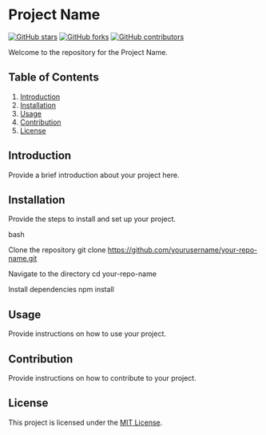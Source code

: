 # Project Name

[![GitHub stars](https://img.shields.io/github/stars/yourusername/your-repo-name)](https://github.com/yourusername/your-repo-name/stargazers)
[![GitHub forks](https://img.shields.io/github/forks/yourusername/your-repo-name)](https://github.com/yourusername/your-repo-name/network)
[![GitHub contributors](https://img.shields.io/github/contributors/yourusername/your-repo-name)](https://github.com/yourusername/your-repo-name/graphs/contributors)

Welcome to the repository for the Project Name.

## Table of Contents

1. [Introduction](#introduction)
2. [Installation](#installation)
3. [Usage](#usage)
4. [Contribution](#contribution)
5. [License](#license)

## Introduction

Provide a brief introduction about your project here.

## Installation

Provide the steps to install and set up your project.


bash

Clone the repository
git clone https://github.com/yourusername/your-repo-name.git

Navigate to the directory
cd your-repo-name

Install dependencies
npm install


## Usage

Provide instructions on how to use your project.

## Contribution

Provide instructions on how to contribute to your project.

## License

This project is licensed under the [MIT License](https://opensource.org/licenses/MIT).
